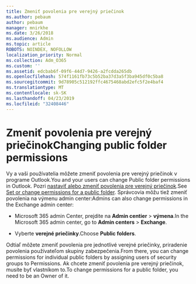 ```yaml
---
title: Zmeniť povolenia pre verejný priečinok
ms.author: pebaum
author: pebaum
manager: mnirkhe
ms.date: 3/26/2018
ms.audience: Admin
ms.topic: article
ROBOTS: NOINDEX, NOFOLLOW
localization_priority: Normal
ms.collection: Adm_O365
ms.custom: ''
ms.assetid: edcbab6f-09f6-44d7-9426-a2fcdda265db
ms.openlocfilehash: 574f1161fb73c5b52ba37d3a5f3ba945df0c5ba8
ms.sourcegitcommit: 9d78905c512192ffc4675468abd2efc5f2e4baf4
ms.translationtype: MT
ms.contentlocale: sk-SK
ms.lasthandoff: 04/23/2019
ms.locfileid: "32408446"
---
```

# <a name="changing-public-folder-permissions"></a><span data-ttu-id="7288d-102">Zmeniť povolenia pre verejný priečinok</span><span class="sxs-lookup"><span data-stu-id="7288d-102">Changing public folder permissions</span></span>

<span data-ttu-id="7288d-103">Vy a vaši používatelia môžete zmeniť povolenia pre verejný priečinok v programe Outlook.</span><span class="sxs-lookup"><span data-stu-id="7288d-103">You and your users can change Public folder permissions in Outlook.</span></span> <span data-ttu-id="7288d-104">Pozri [nastaviť alebo zmeniť povolenia pre verejný priečinok](https://support.office.com/article/set-or-change-permissions-for-a-public-folder-b2e0440c-7873-48ec-9ff2-b1a20b723005).</span><span class="sxs-lookup"><span data-stu-id="7288d-104">See [Set or change permissions for a public folder](https://support.office.com/article/set-or-change-permissions-for-a-public-folder-b2e0440c-7873-48ec-9ff2-b1a20b723005).</span></span> <span data-ttu-id="7288d-105">Správcovia môžu tiež zmeniť povolenia na výmenu admin center:</span><span class="sxs-lookup"><span data-stu-id="7288d-105">Admins can also change permissions in the Exchange admin center:</span></span>
  
- <span data-ttu-id="7288d-106">Microsoft 365 admin Center, prejdite na **Admin centier** \> **výmena**.</span><span class="sxs-lookup"><span data-stu-id="7288d-106">In the Microsoft 365 admin center, go to **Admin centers** \> **Exchange**.</span></span>
    
- <span data-ttu-id="7288d-107">Vyberte **verejné priečinky**.</span><span class="sxs-lookup"><span data-stu-id="7288d-107">Choose **Public folders**.</span></span>
    
<span data-ttu-id="7288d-108">Odtiaľ môžete zmeniť povolenia pre jednotlivé verejné priečinky, priradenie povolenia používateľom skupiny zabezpečenia.</span><span class="sxs-lookup"><span data-stu-id="7288d-108">From there, you can change permissions for individual public folders by assigning users of security groups to Permissions.</span></span> <span data-ttu-id="7288d-109">Ak chcete zmeniť povolenia pre verejný priečinok, musíte byť vlastníkom to.</span><span class="sxs-lookup"><span data-stu-id="7288d-109">To change permissions for a public folder, you need to be an Owner of it.</span></span>
  

